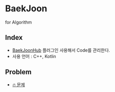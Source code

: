 # BaekJoon
for Algorithm

## Index

* [BaekJoonHub](https://github.com/flaxinger/BaekjoonHub) 플러그인 사용해서 Code를 관리한다.
* 사용 언어 : C++, Kotlin

## Problem

* [🔥 문제](https://www.acmicpc.net/)

